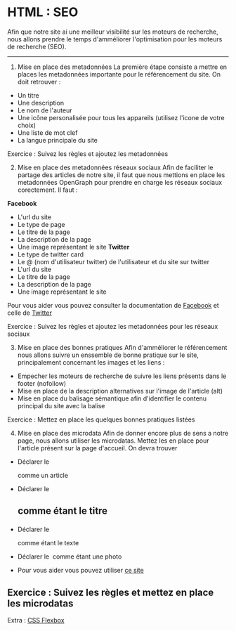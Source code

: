 # HTML : SEO
Afin que notre site ai une meilleur visibilité sur les moteurs de recherche, nous allons prendre le temps d'amméliorer l'optimisation pour les moteurs de recherche (SEO).

---
1. Mise en place des metadonnées
La première étape consiste a mettre en places les metadonnées importante pour le référencement du site. On doit retrouver :

* Un titre
* Une description
* Le nom de l'auteur
* Une icône personalisée pour tous les appareils (utilisez l'icone de votre choix)
* Une liste de mot clef
* La langue principale du site

Exercice : Suivez les règles et ajoutez les metadonnées

2. Mise en place des metadonnées réseaux sociaux
Afin de faciliter le partage des articles de notre site, il faut que nous mettions en place les metadonnées OpenGraph pour prendre en charge les réseaux sociaux corectement. Il faut :

**Facebook**
* L'url du site
* Le type de page
* Le titre de la page
* La description de la page
* Une image représentant le site
**Twitter**
* Le type de twitter card
* Le @ (nom d'utilisateur twitter) de l'utilisateur et du site sur twitter
* L'url du site
* Le titre de la page
* La description de la page
* Une image représentant le site

Pour vous aider vous pouvez consulter la documentation de [Facebook](https://developers.facebook.com/docs/sharing/webmasters#markup) et celle de [Twitter](https://developer.twitter.com/en/docs/tweets/optimize-with-cards/guides/getting-started)

Exercice : Suivez les règles et ajoutez les metadonnées pour les réseaux sociaux

3. Mise en place des bonnes pratiques
Afin d'amméliorer le référencement nous allons suivre un enssemble de bonne pratique sur le site, principalement concernant les images et les liens :

* Empecher les moteurs de recherche de suivre les liens présents dans le footer (nofollow)
* Mise en place de la description alternatives sur l'image de l'article (alt)
* Mise en place du balisage sémantique afin d'identifier le contenu principal du site avec la balise <main>

Exercice : Mettez en place les quelques bonnes pratiques listées

4. Mise en place des microdata
Afin de donner encore plus de sens a notre page, nous allons utiliser les microdatas. Mettez les en place pour l'article présent sur la page d'accueil. On devra trouver

* Déclarer le <article> comme un article
* Déclarer le <h2> comme étant le titre
* Déclarer le <p> comme étant le texte
* Déclarer le <img> comme étant une photo

* Pour vous aider vous pouvez utiliser [ce site](https://schema.org/docs/schemas.html)

Exercice : Suivez les règles et mettez en place les microdatas
---
Extra : [CSS Flexbox](https://github.com/simplon-roanne/front-end-prairie/ex10)